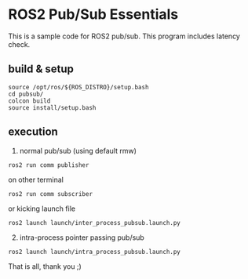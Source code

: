 # ROS2 Pub/Sub Essentials

This is a sample code for ROS2 pub/sub.
This program includes latency check.

## build & setup

```
source /opt/ros/${ROS_DISTRO}/setup.bash
cd pubsub/
colcon build
source install/setup.bash
```

## execution

1. normal pub/sub (using default rmw)

``
ros2 run comm publisher
``

on other terminal

``
ros2 run comm subscriber
``

or kicking launch file

```
ros2 launch launch/inter_process_pubsub.launch.py
```

2. intra-process pointer passing pub/sub 

``
ros2 launch launch/intra_process_pubsub.launch.py
``

That is all, thank you ;)

